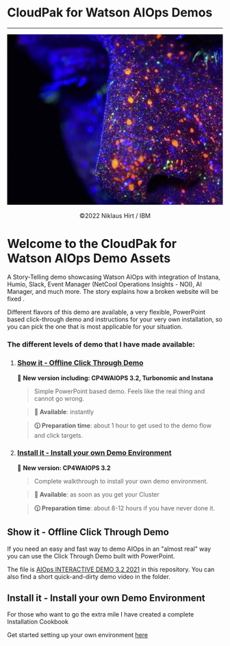 # CloudPak for Watson AIOps Demos
---------------------------------------------------------------------------------------------------------------



![K8s CNI](./doc/pics/front.png)


<center> ©2022 Niklaus Hirt / IBM </center>


# Welcome to the CloudPak for Watson AIOps Demo Assets

A Story-Telling demo showcasing Watson AIOps with integration of Instana, Humio, Slack, Event Manager (NetCool Operations Insights - NOI), AI Manager, and much more. The story explains how a broken website will be fixed .

Different flavors of this demo are available, a very flexible, PowerPoint based click-through demo and instructions for your very own installation, so you can pick the one that is most applicable for your situation.

### The different levels of demo that I have made available:

1. ### [Show it - Offline Click Through Demo](#show-it---offline-click-through-demo-1)

	🚨 **New version including: CP4WAIOPS 3.2, Turbonomic and Instana**


	> 	Simple PowerPoint based demo. Feels like the real thing and cannot go wrong.
	
	> 	**🚀 Available**:        instantly
	
	> 	**🕦 Preparation time**: about 1 hour to get used to the demo flow and click targets.

	
1. ### [Install it - Install your own Demo Environment](#install-it---install-your-own-demo-environment-1)

	🚨 **New version: CP4WAIOPS 3.2**

	> 	Complete walkthrough to install your own demo environment.
	
	> 	**🚀 Available**: as soon as you get your Cluster
	
	> 	**🕦 Preparation time**: about 8-12 hours if you have never done it.





## Show it - Offline Click Through Demo


If you need an easy and fast way to demo AIOps in an "almost real" way you can use the Click Through Demo built with PowerPoint.


The file is [AIOps INTERACTIVE DEMO 3.2 2021](https://ibm.box.com/s/915h3vnctzlz7ri7bw8qia6b9kc7kogm) in this repository.
You can also find a short quick-and-dirty demo video in the folder.




## Install it - Install your own Demo Environment


For those who want to go the extra mile I have created a complete Installation Cookbook

Get started setting up your own environment [here](./README_INSTALL.md)

